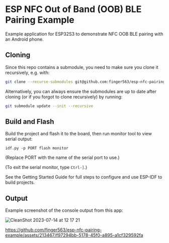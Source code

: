 # ESP NFC Out of Band (OOB) BLE Pairing Example

Example application for ESP32S3 to demonstrate NFC OOB BLE pairing with an Android
phone.

## Cloning

Since this repo contains a submodule, you need to make sure you clone it
recursively, e.g. with:

``` sh
git clone --recurse-submodules git@github.com:finger563/esp-nfc-pairing-example
```

Alternatively, you can always ensure the submodules are up to date after cloning
(or if you forgot to clone recursively) by running:

``` sh
git submodule update --init --recursive
```

## Build and Flash

Build the project and flash it to the board, then run monitor tool to view serial output:

```
idf.py -p PORT flash monitor
```

(Replace PORT with the name of the serial port to use.)

(To exit the serial monitor, type ``Ctrl-]``.)

See the Getting Started Guide for full steps to configure and use ESP-IDF to build projects.

## Output

Example screenshot of the console output from this app:

![CleanShot 2023-07-14 at 12 17 21](https://github.com/finger563/esp-nfc-pairing-example/assets/213467/9b12ebcb-d4d4-434c-a68b-882cc19adbbb)

https://github.com/finger563/esp-nfc-pairing-example/assets/213467/f97294bb-5178-45f0-a895-a1cf329592fa
